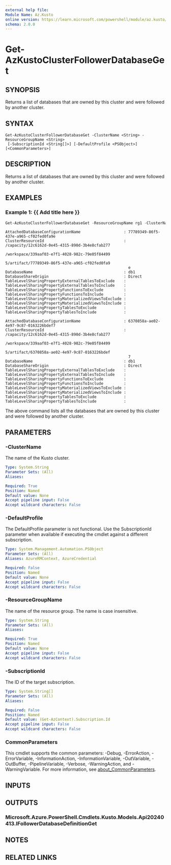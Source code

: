 ```yaml
---
external help file:
Module Name: Az.Kusto
online version: https://learn.microsoft.com/powershell/module/az.kusto/get-azkustoclusterfollowerdatabaseget
schema: 2.0.0
---
```


# Get-AzKustoClusterFollowerDatabaseGet

## SYNOPSIS
Returns a list of databases that are owned by this cluster and were followed by another cluster.

## SYNTAX

```
Get-AzKustoClusterFollowerDatabaseGet -ClusterName <String> -ResourceGroupName <String>
 [-SubscriptionId <String[]>] [-DefaultProfile <PSObject>] [<CommonParameters>]
```

## DESCRIPTION
Returns a list of databases that are owned by this cluster and were followed by another cluster.

## EXAMPLES

### Example 1: {{ Add title here }}
```powershell
Get-AzKustoClusterFollowerDatabaseGet -ResourceGroupName rg1 -ClusterName cluster1 -SubscriptionId subid
```

```output
AttachedDatabaseConfigurationName                   : 77789349-86f5-437e-a965-cf02fed0fa9e
ClusterResourceId                                   : /capacity/12c6162d-0e45-4315-890d-3b4e8cfab277
                                                      /workspace/339aaf03-e7f1-4028-982c-79e05f84499
                                                      5/artifact/77789349-86f5-437e-a965-cf02fed0fa9
                                                      e
DatabaseName                                        : db1
DatabaseShareOrigin                                 : Direct
TableLevelSharingPropertyExternalTablesToExclude    :
TableLevelSharingPropertyExternalTablesToInclude    :
TableLevelSharingPropertyFunctionsToExclude         :
TableLevelSharingPropertyFunctionsToInclude         :
TableLevelSharingPropertyMaterializedViewsToExclude :
TableLevelSharingPropertyMaterializedViewsToInclude :
TableLevelSharingPropertyTablesToExclude            :
TableLevelSharingPropertyTablesToInclude            :

AttachedDatabaseConfigurationName                   : 6370858a-ae02-4e97-9c87-0163226bdef7
ClusterResourceId                                   : /capacity/12c6162d-0e45-4315-890d-3b4e8cfab277
                                                      /workspace/339aaf03-e7f1-4028-982c-79e05f84499
                                                      5/artifact/6370858a-ae02-4e97-9c87-0163226bdef
                                                      7
DatabaseName                                        : db1
DatabaseShareOrigin                                 : Direct
TableLevelSharingPropertyExternalTablesToExclude    :
TableLevelSharingPropertyExternalTablesToInclude    :
TableLevelSharingPropertyFunctionsToExclude         :
TableLevelSharingPropertyFunctionsToInclude         :
TableLevelSharingPropertyMaterializedViewsToExclude :
TableLevelSharingPropertyMaterializedViewsToInclude :
TableLevelSharingPropertyTablesToExclude            :
TableLevelSharingPropertyTablesToInclude            :
```

The above command lists all the databases that are owned by this cluster and were followed by another cluster.

## PARAMETERS

### -ClusterName
The name of the Kusto cluster.

```yaml
Type: System.String
Parameter Sets: (All)
Aliases:

Required: True
Position: Named
Default value: None
Accept pipeline input: False
Accept wildcard characters: False
```

### -DefaultProfile
The DefaultProfile parameter is not functional.
Use the SubscriptionId parameter when available if executing the cmdlet against a different subscription.

```yaml
Type: System.Management.Automation.PSObject
Parameter Sets: (All)
Aliases: AzureRMContext, AzureCredential

Required: False
Position: Named
Default value: None
Accept pipeline input: False
Accept wildcard characters: False
```

### -ResourceGroupName
The name of the resource group.
The name is case insensitive.

```yaml
Type: System.String
Parameter Sets: (All)
Aliases:

Required: True
Position: Named
Default value: None
Accept pipeline input: False
Accept wildcard characters: False
```

### -SubscriptionId
The ID of the target subscription.

```yaml
Type: System.String[]
Parameter Sets: (All)
Aliases:

Required: False
Position: Named
Default value: (Get-AzContext).Subscription.Id
Accept pipeline input: False
Accept wildcard characters: False
```

### CommonParameters
This cmdlet supports the common parameters: -Debug, -ErrorAction, -ErrorVariable, -InformationAction, -InformationVariable, -OutVariable, -OutBuffer, -PipelineVariable, -Verbose, -WarningAction, and -WarningVariable. For more information, see [about_CommonParameters](http://go.microsoft.com/fwlink/?LinkID=113216).

## INPUTS

## OUTPUTS

### Microsoft.Azure.PowerShell.Cmdlets.Kusto.Models.Api20240413.IFollowerDatabaseDefinitionGet

## NOTES

## RELATED LINKS

